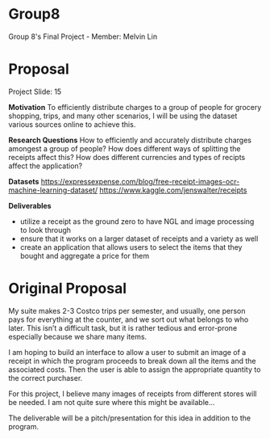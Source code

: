 # Group8
Group 8's Final Project - Member: Melvin Lin

# Proposal 
Project Slide: 15

**Motivation**
To efficiently distribute charges to a group of people for grocery shopping, trips, and many other scenarios, I will be using the dataset various sources online to achieve this. 

**Research Questions**
How to efficiently and accurately distribute charges amongest a group of people?
How does different ways of splitting the receipts affect this?
How does different currencies and types of recipts affect the application?

**Datasets**
https://expressexpense.com/blog/free-receipt-images-ocr-machine-learning-dataset/
https://www.kaggle.com/jenswalter/receipts

**Deliverables**
* utilize a receipt as the ground zero to have NGL and image processing to look through
* ensure that it works on a larger dataset of receipts and a variety as well
* create an application that allows users to select the items that they bought and aggregate a price for them

# Original Proposal
My suite makes 2-3 Costco trips per semester, and usually, one person pays for everything at the counter, and we sort out what belongs to who later. This isn’t a difficult task, but it is rather tedious and error-prone especially because we share many items.

I am hoping to build an interface to allow a user to submit an image of a receipt in which the program proceeds to break down all the items and the associated costs. Then the user is able to assign the appropriate quantity to the correct purchaser.

For this project, I believe many images of receipts from different stores will be needed. I am not quite sure where this might be available...

The deliverable will be a pitch/presentation for this idea in addition to the program.



